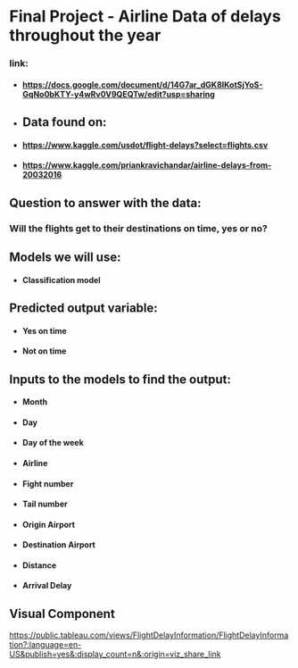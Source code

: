 # Final Project - Airline Data of delays throughout the year
### link:
- #### https://docs.google.com/document/d/14G7ar_dGK8lKotSjYoS-GqNo0bKTY-y4wRv0V9QEQTw/edit?usp=sharing
- ## Data found on:
- #### https://www.kaggle.com/usdot/flight-delays?select=flights.csv
- #### https://www.kaggle.com/priankravichandar/airline-delays-from-20032016
## Question to answer with the data:
### Will the flights get to their destinations on time, yes or no?
## Models we will use:
- #### Classification model
## Predicted output variable:
- #### Yes on time
- #### Not on time
## Inputs to the models to find the output:
- #### Month
- #### Day
- #### Day of the week
- #### Airline
- #### Fight number
- #### Tail number
- #### Origin Airport
- #### Destination Airport
- #### Distance
- #### Arrival Delay
## Visual Component
https://public.tableau.com/views/FlightDelayInformation/FlightDelayInformation?:language=en-US&publish=yes&:display_count=n&:origin=viz_share_link
 

